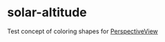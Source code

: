 # solar-altitude
Test concept of coloring shapes for [PerspectiveView](https://perspectiveview.github.io/perspectiveview/)
